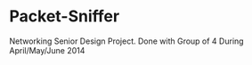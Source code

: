 Packet-Sniffer
==============

Networking Senior Design Project. Done with Group of 4 During April/May/June 2014
